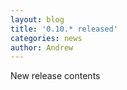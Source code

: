 ```yaml
---
layout: blog
title: '0.10.* released'
categories: news 
author: Andrew
---
```


New release contents
